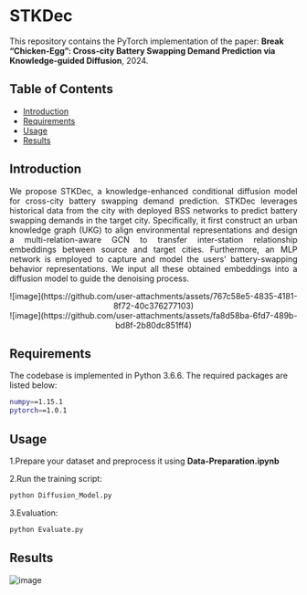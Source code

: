 # STKDec

This repository contains the PyTorch implementation of the paper: **Break “Chicken-Egg”: Cross-city Battery Swapping Demand Prediction via Knowledge-guided Diffusion**, 2024.

## Table of Contents
- [Introduction](#introduction)
- [Requirements](#requirements)
- [Usage](#usage)
- [Results](#results)

## Introduction
<p style="text-align: justify;">
We propose STKDec, a knowledge-enhanced conditional diffusion model for cross-city battery swapping demand prediction. STKDec leverages historical data from the city with deployed BSS networks to predict battery swapping demands in the target city. Specifically, it first construct an urban knowledge graph (UKG) to align environmental representations and design a multi-relation-aware GCN to transfer inter-station relationship embeddings between source and target cities. Furthermore, an MLP network is employed to capture and model the users' battery-swapping behavior representations. We input all these obtained embeddings into a diffusion model to guide the denoising process. 
</p>

<div align="center">
![image](https://github.com/user-attachments/assets/767c58e5-4835-4181-8f72-40c376277103)
</div>

<div align="center">
![image](https://github.com/user-attachments/assets/fa8d58ba-6fd7-489b-bd8f-2b80dc851ff4)
</div>

## Requirements
The codebase is implemented in Python 3.6.6. The required packages are listed below:

```bash
numpy==1.15.1
pytorch==1.0.1
```

## Usage
1.Prepare your dataset and preprocess it using **Data-Preparation.ipynb**

2.Run the training script:

```bash
python Diffusion_Model.py
```
3.Evaluation:

```bash
python Evaluate.py
```
## Results
![image](https://github.com/user-attachments/assets/d3c32e03-04f8-41cd-bba7-dd6a43625a01)

